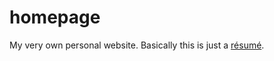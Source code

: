 # homepage
My very own personal website. Basically this is just a [résumé](https://stoned-driver.github.io/homepage).
